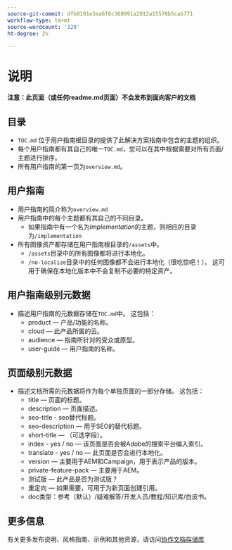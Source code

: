 ```yaml
---
source-git-commit: dfb0191e3ea6f6c360991a2012a15570b5cab771
workflow-type: tm+mt
source-wordcount: '329'
ht-degree: 2%

---
```

# 说明

**注意：此页面（或任何readme.md页面）不会发布到面向客户的文档**

## 目录

+ `TOC.md` 位于用户指南根目录的提供了此解决方案指南中包含的主题的组织。
+ 每个用户指南都有其自己的唯一`TOC.md`，您可以在其中根据需要对所有页面/主题进行排序。
+ 所有用户指南的第一页为`overview.md`。

## 用户指南

+ 用户指南的简介称为`overview.md`
+ 用户指南中的每个主题都有其自己的不同目录。
   + 如果指南中有一个名为&#x200B;*Implementation*&#x200B;的主题，则相应的目录为`/implementation`
+ 所有图像资产都存储在用户指南根目录的`/assets`中。
   + `/assets`目录中的所有图像都将进行本地化。
   + `/no-localize`目录中的任何图像都不会进行本地化（很吃惊吧！）。 这可用于确保在本地化版本中不会复制不必要的特定资产。

## 用户指南级别元数据

+ 描述用户指南的元数据存储在`TOC.md`中。 这包括：
   + product — 产品/功能的名称。
   + cloud — 此产品所属的云。
   + audience — 指南所针对的受众或原型。
   + user-guide — 用户指南的名称。

## 页面级别元数据

+ 描述文档所需的元数据将作为每个单独页面的一部分存储。 这包括：
   + title — 页面的标题。
   + description — 页面描述。
   + seo-title - seo替代标题。
   + seo-description — 用于SEO的替代标题。
   + short-title — （可选字段）。
   + index - yes / no — 该页面是否会被Adobe的搜索平台编入索引。
   + translate - yes / no — 此页面是否会进行本地化。
   + version — 主要用于AEM和Campaign，用于表示产品的版本。
   + private-feature-pack — 主要用于AEM。
   + 测试版 — 此产品是否为测试版？
   + 重定向 — 如果需要，可用于为新页面创建引用。
   + doc类型：参考（默认）/疑难解答/开发人员/教程/知识库/白皮书。

## 更多信息

有关更多发布说明、风格指南、示例和其他资源，请访问[协作文档存储库](https://git.corp.adobe.com/AdobeDocs/collaborative-doc-instructions)
